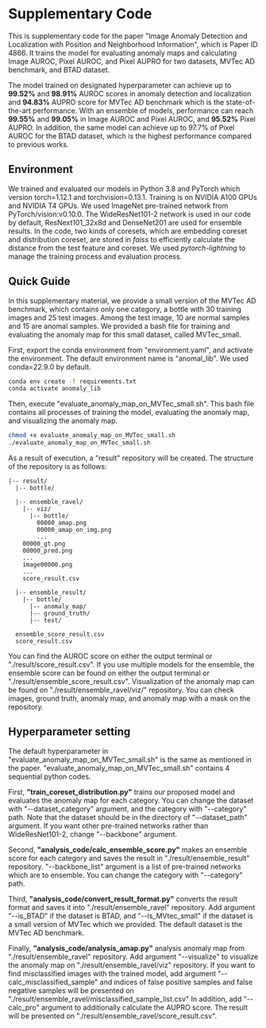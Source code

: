 # Supplementary Code
This is supplementary code for the paper "Image Anomaly Detection and Localization with Position and Neighborhood Information", which is Paper ID 4866.
It trains the model for evaluating anomaly maps and calculating Image AUROC, Pixel AUROC, and Pixel AUPRO for two datasets, MVTec AD benchmark, and BTAD dataset.

The model trained on designated hyperparameter can achieve up to **99.52%** and **98.91%** AUROC scores in anomaly detection and localization and **94.83%** AUPRO score for MVTec AD benchmark which is the state-of-the-art performance.
With an ensemble of models, performance can reach **99.55%** and **99.05%** in Image AUROC and Pixel AUROC, and **95.52%** Pixel AUPRO.
In addition, the same model can achieve up to 97.7% of Pixel AUROC for the BTAD dataset, which is the highest performance compared to previous works.

## Environment
We trained and evaluated our models in Python 3.8 and PyTorch which version torch=1.12.1 and torchvision=0.13.1.
Training is on NVIDIA A100 GPUs and NVIDIA T4 GPUs.
We used ImageNet pre-trained network from PyTorch/vision:v0.10.0.
The WideResNet101-2 network is used in our code by default, ResNext101_32x8d and DenseNet201 are used for ensemble results.
In the code, two kinds of coresets, which are embedding coreset and distribution coreset, are stored in *faiss* to efficiently calculate the distance from the test feature and coreset.
We used *pytorch-lightning* to manage the training process and evaluation process.

## Quick Guide
In this supplementary material, we provide a small version of the MVTec AD benchmark, which contains only one category, a bottle with 30 training images and 25 test images. Among the test image, 10 are normal samples and 15 are anomal samples.
We provided a bash file for training and evaluating the anomaly map for this small dataset, called MVTec_small.

First, export the conda environment from "environment.yaml", and activate the environment. The default environment name is "anomal_lib". We used conda=22.9.0 by default.
```bash
conda env create -f requirements.txt
conda activate anomaly_lib
```

Then, execute "evaluate_anomaly_map_on_MVTec_small.sh". This bash file contains all processes of training the model, evaluating the anomaly map, and visualizing the anomaly map.
```bash
chmod +x evaluate_anomaly_map_on_MVTec_small.sh
./evaluate_anomaly_map_on_MVTec_small.sh
```
As a result of execution, a "result" repository will be created. The structure of the repository is as follows:
```
|-- result/
  |-- bottle/
  
  |-- ensemble_ravel/
    |-- viz/
      |-- bottle/
        00000_amap.png
        00000_amap_on_img.png
        ...
    00000_gt.png
    00000_pred.png
    ...
    image00000.png
    ...
    score_result.csv
    
  |-- ensemble_result/
    |-- bottle/
      |-- anomaly_map/
      |-- ground_truth/
      |-- test/
      
  ensemble_score_result.csv
  score_result.csv
```

You can find the AUROC score on either the output terminal or "./result/score_result.csv". If you use multiple models for the ensemble, the ensemble score can be found on either the output terminal or "./result/ensemble_score_result.csv".
Visualization of the anomaly map can be found on "./result/ensemble_ravel/viz/" repository.
You can check images, ground truth, anomaly map, and anomaly map with a mask on the repository.

## Hyperparameter setting
The default hyperparameter in "evaluate_anomaly_map_on_MVTec_small.sh" is the same as mentioned in the paper. 
"evaluate_anomaly_map_on_MVTec_small.sh" contains 4 sequential python codes.

First, **"train_coreset_distribution.py"** trains our proposed model and evaluates the anomaly map for each category. You can change the dataset with "--dataset_category" argument, and the category with "--category" path. 
Note that the dataset should be in the directory of "--dataset_path" argument. 
If you want other pre-trained networks rather than WideResNet101-2, change "--backbone" argument.

Second, **"analysis_code/calc_ensemble_score.py"** makes an ensemble score for each category and saves the result in "./result/ensemble_result" repository.
"--backbone_list" argument is a list of pre-trained networks which are to ensemble. You can change the category with "--category" path. 

Third, **"analysis_code/convert_result_format.py"** converts the result format and saves it into "./result/ensemble_ravel" repository.
Add argument "--is_BTAD" if the dataset is BTAD, and "--is_MVtec_small" if the dataset is a small version of MVTec which we provided.
The default dataset is the MVTec AD benchmark.

Finally, **"analysis_code/analysis_amap.py"** analysis anomaly map from "./result/ensemble_ravel" repository.
Add argument "--visualize" to visualize the anomaly map on "./result/ensemble_ravel/viz" repository.
If you want to find misclassified images with the trained model, add argument "--calc_misclassified_sample" and indices of false positive samples and false negative samples will be presented on "./result/ensemble_ravel/misclassified_sample_list.csv"
In addition, add "--calc_pro" argument to additionally calculate the AUPRO score. The result will be presented on "./result/ensemble_ravel/score_result.csv".
